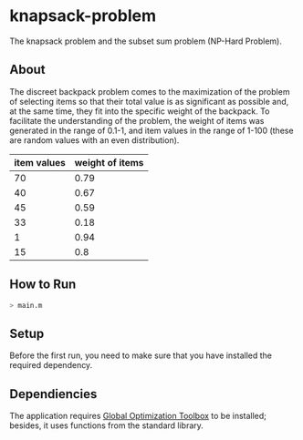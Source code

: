 # knapsack-problem
The knapsack problem and the subset sum problem (NP-Hard Problem). 

## About
The discreet backpack problem comes to the maximization of the problem of selecting items so that their total value is as significant as possible and, at the same time, they fit into the specific weight of the backpack. To facilitate the understanding of the problem, the weight of items was generated in the range of 0.1-1, and item values in the range of 1-100 (these are random values with an even distribution).

| item values | weight of items |
| ------------- | ------------- |
| 70  | 0.79  |
| 40 | 0.67  | 
| 45  | 0.59  |
| 33  | 0.18  | 
| 1  | 0.94  |
| 15  | 0.8  | 

## How to Run

```sh
> main.m
```

## Setup

Before the first run, you need to make sure that you have installed the required dependency.

## Dependiencies 
The application requires [Global Optimization Toolbox](https://www.mathworks.com/products/global-optimization.html) to be installed; besides, it uses functions from the standard library.
